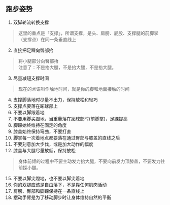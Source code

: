 ## 跑步姿势

1. 双脚轮流转换支撑
> 这里的重点是「支撑」，所谓支撑，是头、肩膀、屁股、支撑腿的前脚掌（支撑点）在同一条垂直线上
2. 直接把足踝向臀部抬
> 将小腿部分向臀部抬  
注意了：不是抬大腿，不是抬大腿，不是抬大腿。
3. 尽量减短支撑时间
> 现在的术语叫作触地时间，就是你的脚和地面接触的时间
4. 支撑脚落地时尽量不出力，保持放松和轻巧
5. 支撑点要落在跖球部上
6. 不要以脚跟着地
7. 不要用脚尖蹬地，当重量落在跖球部时(前脚掌)，足踝提高
8. 脚踝始终维持在固定的角度
9. 膝盖始终保持弯曲，不要打直
10. 脚掌每一次着地点都要落在通过臀部与膝盖的直线之后
11. 不要刻意加大步伐，或是加大动作的幅度
12. 膝盖与大腿尽量放低，保持放松
> 身体前倾的过程中不要主动发力抬大腿，不要向前发力顶膝盖，不要发力往前探小腿。

15. 不要以脚尖蹬地，也不要以脚尖着地
16. 你的双腿应该是自由落下，不是靠任何肌肉活动
17. 肩膀、臀部和脚踝保持在一条直线上
18. 摆动手臂是为了移动脚步时让身体维持自然的平衡
